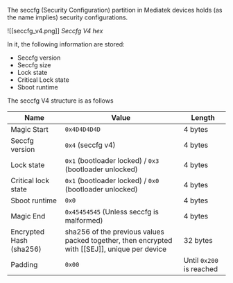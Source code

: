 The seccfg (Security Configuration) partition in Mediatek devices holds (as the name implies) security configurations.

![[seccfg_v4.png]]
*Seccfg V4 hex*

In it, the following information are stored:
* Seccfg version
* Seccfg size
* Lock state
* Critical Lock state
* Sboot runtime

The seccfg V4 structure is as follows

| Name                    | Value                                                                                         | Length                   |
| ----------------------- | --------------------------------------------------------------------------------------------- | ------------------------ |
| Magic Start             | `0x4D4D4D4D`                                                                                  | 4 bytes                  |
| Seccfg version          | `0x4` (seccfg v4)                                                                             | 4 bytes                  |
| Lock state              | `0x1` (bootloader locked) / `0x3` (bootloader unlocked)                                       | 4 bytes                  |
| Critical lock state     | `0x1` (bootloader locked) / `0x0` (bootloader unlocked)                                       | 4 bytes                  |
| Sboot runtime           | `0x0`                                                                                         | 4 bytes                  |
| Magic End               | `0x45454545` (Unless seccfg is malformed)                                                     | 4 bytes                  |
| Encrypted Hash (sha256) | sha256 of the previous values packed together, then encrypted with [[SEJ]], unique per device | 32 bytes                 |
| Padding                 | `0x00`                                                                                        | Until `0x200` is reached |
